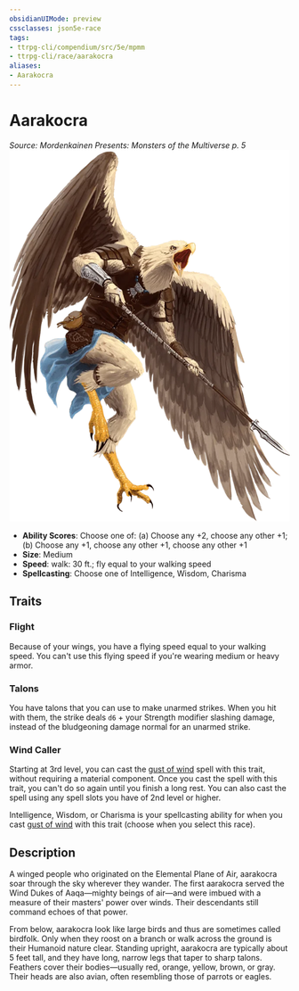 ```yaml
---
obsidianUIMode: preview
cssclasses: json5e-race
tags:
- ttrpg-cli/compendium/src/5e/mpmm
- ttrpg-cli/race/aarakocra
aliases:
- Aarakocra
---
```

# Aarakocra
*Source: Mordenkainen Presents: Monsters of the Multiverse p. 5*  
![](Інструменти%20ДМ/CLI/races/img/aarakocra.webp#right)

- **Ability Scores**: Choose one of: (a) Choose any +2, choose any other +1; (b) Choose any +1, choose any other +1, choose any other +1
- **Size**: Medium
- **Speed**: walk: 30 ft.; fly equal to your walking speed
- **Spellcasting**: Choose one of Intelligence, Wisdom, Charisma

## Traits

### Flight

Because of your wings, you have a flying speed equal to your walking speed. You can't use this flying speed if you're wearing medium or heavy armor.

### Talons

You have talons that you can use to make unarmed strikes. When you hit with them, the strike deals `d6` + your Strength modifier slashing damage, instead of the bludgeoning damage normal for an unarmed strike.

### Wind Caller

Starting at 3rd level, you can cast the [gust of wind](Інструменти%20ДМ/CLI/spells/gust-of-wind-xphb.md) spell with this trait, without requiring a material component. Once you cast the spell with this trait, you can't do so again until you finish a long rest. You can also cast the spell using any spell slots you have of 2nd level or higher.

Intelligence, Wisdom, or Charisma is your spellcasting ability for when you cast [gust of wind](Інструменти%20ДМ/CLI/spells/gust-of-wind-xphb.md) with this trait (choose when you select this race).

## Description

A winged people who originated on the Elemental Plane of Air, aarakocra soar through the sky wherever they wander. The first aarakocra served the Wind Dukes of Aaqa—mighty beings of air—and were imbued with a measure of their masters' power over winds. Their descendants still command echoes of that power.

From below, aarakocra look like large birds and thus are sometimes called birdfolk. Only when they roost on a branch or walk across the ground is their Humanoid nature clear. Standing upright, aarakocra are typically about 5 feet tall, and they have long, narrow legs that taper to sharp talons. Feathers cover their bodies—usually red, orange, yellow, brown, or gray. Their heads are also avian, often resembling those of parrots or eagles.